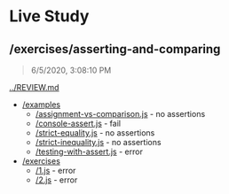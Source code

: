 # Live Study 

## /exercises/asserting-and-comparing

> 6/5/2020, 3:08:10 PM 

[../REVIEW.md](../REVIEW.md)

- [/examples](./examples/REVIEW.md)
  - [/assignment-vs-comparison.js](./examples/REVIEW.md#assignment-vs-comparisonjs) - no assertions
  - [/console-assert.js](./examples/REVIEW.md#console-assertjs) - fail
  - [/strict-equality.js](./examples/REVIEW.md#strict-equalityjs) - no assertions
  - [/strict-inequality.js](./examples/REVIEW.md#strict-inequalityjs) - no assertions
  - [/testing-with-assert.js](./examples/REVIEW.md#testing-with-assertjs) - error
- [/exercises](./exercises/REVIEW.md)
  - [/1.js](./exercises/REVIEW.md#1js) - error
  - [/2.js](./exercises/REVIEW.md#2js) - error

